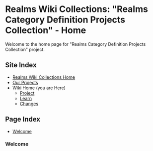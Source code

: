 [RepoLink]:link
[Page]:link

[Page Wikis Home]:link
[Page OurProjects]:link

[Page Project Home]:link
[Page Learn Home]:link
[Page Changes Home]:link

[Sec Welcome]:link

# Realms Wiki Collections: "Realms Category Definition Projects Collection" - Home

Welcome to the home page for "Realms Category Definition Projects Collection" project.

## Site Index

- [Realms Wiki Collections Home][Page Wikis Home]
- [Our Projects][Page OurProjects]
- Wiki Home (you are Here)
	- [Project][Page Project Home]
	- [Learn][Page Learn Home]
	- [Changes][Page Changes Home]

## Page Index

- [Welcome][Sec Welcome]


### Welcome


